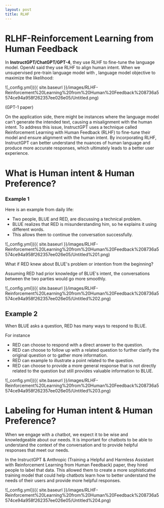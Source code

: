 ```yaml
---
layout: post
title: RLHF
---
```


# RLHF-Reinforcement Learning from Human Feedback

In **InstructGPT/ChatGPT/GPT-4**, they use RLHF to fine-tune the language model. OpenAI said they use RLHF to align human intent. When we unsupervised pre-train language model with , language model objective to maximize the likelihood:

![_config.yml]({{ site.baseurl }}/images/RLHF-Reinforcement%20Learning%20from%20Human%20Feedback%208736a5574ce94a958f262357ee026e05/Untitled.png)

(GPT-1 paper)

On the application side, there might be instances where the language model can't generate the intended text, causing a misalignment with the human intent. To address this issue, InstructGPT uses a technique called Reinforcement Learning with Human Feedback (RLHF) to fine-tune their model and ensure alignment with the human intent. By incorporating RLHF, InstructGPT can better understand the nuances of human language and produce more accurate responses, which ultimately leads to a better user experience.

# What is  Human intent & Human Preference?

### Example 1

Here is an example from daily life:

- Two people, BLUE and RED, are discussing a technical problem.
- BLUE realizes that RED is misunderstanding him, so he explains it using different words.
- This allows them to continue the conversation successfully.

![_config.yml]({{ site.baseurl }}/images/RLHF-Reinforcement%20Learning%20from%20Human%20Feedback%208736a5574ce94a958f262357ee026e05/Untitled%201.png)

What if RED knew about BLUE's problem or intention from the beginning? 

Assuming RED had prior knowledge of BLUE's intent, the conversations between the two parties would go more smoothly. 

![_config.yml]({{ site.baseurl }}/images/RLHF-Reinforcement%20Learning%20from%20Human%20Feedback%208736a5574ce94a958f262357ee026e05/Untitled%202.png)

## Example 2

When BLUE asks a question, RED has many ways to respond to BLUE. 

For instance

- RED can choose to respond with a direct answer to the question.
- RED can choose to follow up with a related question to further clarify the original question or to gather more information.
- RED can example to illustrate a point related to the question.
- RED can choose to provide a more general response that is not directly related to the question but still provides valuable information to BLUE.

![_config.yml]({{ site.baseurl }}/images/RLHF-Reinforcement%20Learning%20from%20Human%20Feedback%208736a5574ce94a958f262357ee026e05/Untitled%203.png)

# Labeling for  Human intent & Human Preference?

When we engage with a chatbot, we expect it to be wise and knowledgeable about our needs. It is important for chatbots to be able to understand the context of the conversation and to provide helpful responses that meet our needs. 

In the InstructGPT & Anthropic (Training a Helpful and Harmless Assistant with Reinforcement Learning from Human Feedback) paper, they hired people to label that data. This allowed them to create a more sophisticated training model that could help chatbots learn how to better understand the needs of their users and provide more helpful responses. 

![_config.yml]({{ site.baseurl }}/images/RLHF-Reinforcement%20Learning%20from%20Human%20Feedback%208736a5574ce94a958f262357ee026e05/Untitled%204.png)
